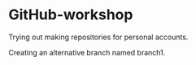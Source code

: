 # GitHub-workshop

Trying out making repositories for personal accounts.

Creating an alternative branch named branch1.

